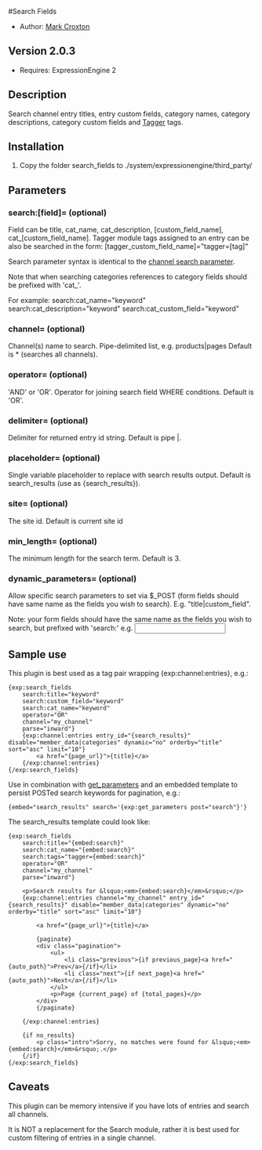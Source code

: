 #Search Fields

* Author: [Mark Croxton](http://hallmark-design.co.uk/)

## Version 2.0.3

* Requires: ExpressionEngine 2

## Description

Search channel entry titles, entry custom fields, category names, category descriptions, category custom fields and [Tagger](http://devot-ee.com/add-ons/tagger/) tags.

## Installation

1. Copy the folder search_fields to ./system/expressionengine/third_party/

## Parameters

### search:[field]=  (optional)
Field can be title, cat_name, cat_description, [custom_field_name], cat_[custom_field_name].
Tagger module tags assigned to an entry can be also be searched in the form: [tagger_custom_field_name]="tagger=[tag]"
		
Search parameter syntax is identical to the [channel search parameter](http://expressionengine.com/docs/modules/channel/parameters.html#par_search).

Note that when searching categories references to category fields should be prefixed with 'cat_'.

For example: 
search:cat_name="keyword"
search:cat_description="keyword"
search:cat_custom_field="keyword"

### channel= (optional)
 
Channel(s) name to search. Pipe-delimited list, e.g. products|pages
Default is * (searches all channels).

### operator= (optional) 

'AND' or 'OR'. Operator for joining search field WHERE conditions.
Default is 'OR'.

### delimiter= (optional) 
Delimiter for returned entry id string. 
Default is pipe |.

### placeholder= (optional)	

Single variable placeholder to replace with search results output. 
Default is search_results (use as {search_results}).

### site= (optional)	

The site id.
Default is current site id

### min_length= (optional)	

The minimum length for the search term.
Default is 3.

### dynamic_parameters= (optional) 

Allow specific search parameters to set via $_POST (form fields should have same name as the fields you wish to search).
E.g. "title|custom_field". 

Note: your form fields should have the same name as the fields you wish to search, but prefixed with 'search:'  e.g. <input type="text" name="search:title">

## Sample use
This plugin is best used as a tag pair wrapping {exp:channel:entries}, e.g.: 

	{exp:search_fields 
		search:title="keyword" 
		search:custom_field="keyword" 
		search:cat_name="keyword" 
		operator="OR" 
		channel="my_channel" 
		parse="inward"}
		{exp:channel:entries entry_id="{search_results}" disable="member_data|categories" dynamic="no" orderby="title" sort="asc" limit="10"}
			<a href="{page_url}">{title}</a>
		{/exp:channel:entries}
	{/exp:search_fields}
	
Use in combination with [get_parameters](https://github.com/croxton/get_parameters) and an embedded template to persist POSTed search keywords for pagination, e.g.:

	{embed="search_results" search='{exp:get_parameters post="search"}'}

The search_results template could look like:

	{exp:search_fields 
		search:title="{embed:search}" 
		search:cat_name="{embed:search}" 
		search:tags="tagger={embed:search}"
		operator="OR" 
		channel="my_channel" 
		parse="inward"}
	
		<p>Search results for &lsquo;<em>{embed:search}</em>&rsquo;</p>
		{exp:channel:entries channel="my_channel" entry_id="{search_results}" disable="member_data|categories" dynamic="no" orderby="title" sort="asc" limit="10"}

			<a href="{page_url}">{title}</a>

			{paginate}
			<div class="pagination">
				<ul>
					<li class="previous">{if previous_page}<a href="{auto_path}">Prev</a>{/if}</li>
					<li class="next">{if next_page}<a href="{auto_path}">Next</a>{/if}</li>
				</ul>
				<p>Page {current_page} of {total_pages}</p>
			</div>
			{/paginate}

		{/exp:channel:entries}
	
		{if no_results}
			<p class="intro">Sorry, no matches were found for &lsquo;<em>{embed:search}</em>&rsquo;.</p>
		{/if}
	{/exp:search_fields}
	
## Caveats
This plugin can be memory intensive if you have lots of entries and search all channels. 

It is NOT a replacement for the Search module, rather it is best used for custom filtering of entries in a single channel.

